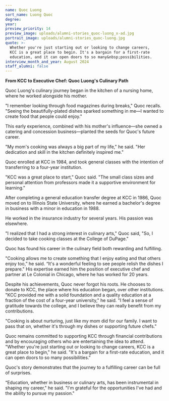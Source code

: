 ```yaml
---
name: Quoc Luong
sort_name: Luong Quoc
degree:
year:
preview_priority: 14
preview_image: uploads/alumni-stories_quoc-luong_x-ad.jpg
portrait_image: uploads/alumni-stories_quoc-luong.jpg
quote: >-
  Whether you're just starting out or looking to change careers,
  KCC is a great place to begin. It's a bargain for a first-rate
  education, and it can open doors to so many&nbsp;possibilities.
interview_month_and_year: August 2024
staff_alumni: false
---
```

**From KCC to Executive Chef: Quoc Luong's Culinary Path**

Quoc Luong's culinary journey began in the kitchen of a nursing home, where he worked alongside his mother.

"I remember looking through food magazines during breaks," Quoc recalls. "Seeing the beautifully-plated dishes sparked something in me—I wanted to create food that people could enjoy."

This early experience, combined with his mother's influence&mdash;she owned a catering and concession business&mdash;planted the seeds for Quoc's future career.

"My mom's cooking was always a big part of my life," he said. "Her dedication and skill in the kitchen definitely inspired me."

Quoc enrolled at KCC in 1984, and took general classes with the intention of transferring to a four-year institution.

"KCC was a great place to start," Quoc said. "The small class sizes and personal attention from professors made it a supportive environment for learning."

After completing a general education transfer degree at KCC in 1986, Quoc moved on to Illinois State University, where he earned a bachelor's degree in business with a minor in education in 1988.

He worked in the insurance industry for several years. His passion was elsewhere.

"I realized that I had a strong interest in culinary arts," Quoc said, "So, I decided to take cooking classes at the College of DuPage."

Quoc has found his career in the culinary field both rewarding and fulfilling.

"Cooking allows me to create something that I enjoy eating and that others enjoy too,” he said. “It's a wonderful feeling to see people relish the dishes I prepare." His expertise earned him the position of executive chef and partner at Le Colonial in Chicago, where he has worked for 20 years.

Despite his achievements, Quoc never forgot his roots. He chooses to donate to KCC, the place where his education began, over other institutions. "KCC provided me with a solid foundation and a quality education at a fraction of the cost of a four-year university," he said. "I feel a sense of gratitude towards the college, and I believe they can really benefit from my contributions.

"Cooking is about nurturing, just like my mom did for our family. I want to pass that on, whether it's through my dishes or supporting future chefs."

Quoc remains committed to supporting KCC through financial contributions and by encouraging others who are entertaining the idea to attend. "Whether you're just starting out or looking to change careers, KCC is a great place to begin," he said. "It's a bargain for a first-rate education, and it can open doors to so many possibilities."

Quoc's story demonstrates that the journey to a fulfilling career can be full of surprises.

“Education, whether in business or culinary arts, has been instrumental in shaping my career," he said. "I'm grateful for the opportunities I've had and the ability to pursue my passion."

